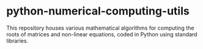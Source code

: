 # python-numerical-computing-utils
This repository houses various mathematical algorithms for computing the roots of matrices and non-linear equations, coded in Python using standard libraries.
